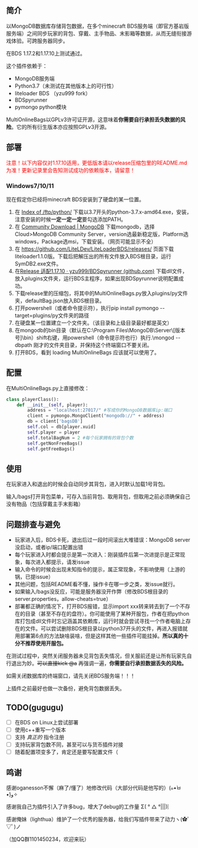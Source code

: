 ## 简介

以MongoDB数据库存储背包数据，在多个minecraft BDS服务端（即官方基岩版服务端）之间同步玩家的背包、穿戴、主手物品、末影箱等数据，从而无缝衔接游戏体验。可跨服务器同步。

在BDS 1.17.2和1.17.10上测试通过。

这个插件依赖于：

- MongoDB服务端
- Python3.7（未测试在其他版本上的可行性）
- liteloader BDS （yzu999 fork）
- BDSpyrunner
- pymongo python模块

MultiOnlineBags以GPLv3许可证开源，这意味着**你需要自行承担丢失数据的风险**。它的所有衍生版本亦应按照GPLv3开源。

## 部署

<font color=Red>注意！以下内容仅对1.17.10适用，更低版本请以release压缩包里的README.md为准！更新记录里会告知测试成功的依赖版本，请留意！</font>

### Windows7/10/11

现在假定你已经将minecraft BDS安装到了硬盘的某一位置。

1. 在 [Index of /ftp/python/](https://www.python.org/ftp/python/) 下载以3.7开头的python-3.7.x-amd64.exe，安装，注意安装的时候**一定一定一定**要勾选添加PATH。
2. 在 [Community Download | MongoDB](https://www.mongodb.com/try/download/community) 下载mongodb，选择Cloud>MongoDB Community Server，version选最新稳定版，Platform选windows，Package选msi，下载安装。（网页可能显示不全）
3. 在 https://github.com/LiteLDev/LiteLoaderBDS/releases/ 页面下载liteloader1.1.0版。下载后把解压出的所有文件放入BDS根目录，运行SymDB2.exe文件。
4. 在[Release 适配1.17.10 · yzu999/BDSpyrunner (github.com)](https://github.com/yzu999/BDSpyrunner/releases/tag/1.6.0) 下载dll文件，放入plugins文件夹，运行BDS主程序，如果出现BDSpyrunner说明配置成功。
6. 下载release里的压缩包，将其中的MultiOnlineBags.py放入plugins/py文件夹，defaultBag.json放入BDS根目录。
7. 打开powershell（或者命令提示符），执行pip install pymongo --target=plugins/py文件夹的路径
8. 在硬盘某一位置建立一个文件夹。（该目录和上级目录最好都是英文）
9. 在mongodb的bin目录（默认在C:\Program Files\MongoDB\Server\\[版本号]\bin）shift右键，用powershell（命令提示符也行）执行.\mongod --dbpath 刚才的文件夹目录，并保持这个终端窗口不要关闭。
10. 打开BDS，看到 loading MultiOnlineBags 应该就可以使用了。

## 配置

在MultiOnlineBags.py上直接修改：

```python
class playerClass(): 
    def __init__(self, player):
        address = "localhost:27017/" #写成你的MongoDB数据库ip:端口
        client = pymongo.MongoClient("mongodb://" + address)
        db = client['bagsDB']
        self.col = db[player.xuid]
        self.player = player
        self.totalBagNum = 2 #每个玩家拥有的背包个数
        self.getNonFreeBags()
        self.getFreeBags()
```

## 使用

在玩家进入和退出的时候会自动同步其背包，进入时默认加载1号背包。

输入/bags打开背包菜单，可存入当前背包、取用背包，但取用之前必须确保自己没有物品（包括穿戴主手末影箱）

## 问题排查与避免

- 玩家进入后，BDS卡死，退出后过一段时间滚出大堆错误：MongoDB server没启动，或者ip/端口配置出错
- 每个玩家进入时都会提示是第一次进入：刚装插件后第一次进提示是正常现象，每次进入都提示，请发issue
- 输入命令的时候会出现未知指令的提示，属正常现象，不影响使用（上游的锅，已提issue）
- 其他问题，包括README看不懂，操作卡在哪一步之类，发issue就行。
- 如果输入/bags没反应，可能是服务器没开作弊（修改BDS根目录的server.properties，allow-cheats=true）
- 部署都正确的情况下，打开BDS报错，显示import xxx转来转去到了一个不存在的目录（甚至不存在的盘符）。你可能使用了某种开服包，作者在把python库打包成dll文件时忘记涵盖其依赖库，运行时就会尝试寻找一个作者电脑上存在的文件。可以尝试删除BDS根目录以python37开头的文件，再进入报错就用部署第6点的方法缺啥装啥，但是这样其他一些插件可能挂掉。**所以真的十分不推荐使用开服包。**

在测试过程中，突然关闭服务器未见背包丢失情况，但关服前还是让所有玩家先自行退出为妙。~~可以直接kick @a~~  再强调一遍，**你需要自行承担数据丢失的风险。**

如需关闭数据库的终端窗口，请先关闭BDS服务端！！！

上插件之前最好也做一次备份，避免背包数据丢失。

## TODO(gugugu)

- [ ] 在BDS on Linux上尝试部署
- [ ] 使用c++重写一个版本
- [ ] 支持 *真正的* 指令注册
- [ ] 支持玩家背包数不同，甚至可以与货币插件对接
- [ ] 随着配置项变多了，肯定还是要写配置文件（

## 鸣谢

感谢oganesson不懈（麻了/懂了）地修改代码（大部分代码是他写的）(๑•̀ㅂ•́)و✧

感谢我自己为插件引入了许多bug，增大了debug的工作量 Σ( ° △ °|||)︴

感谢俺妹（lighthua）维护了一个优秀的服务器，给我们写插件带来了动力ヽ(✿ﾟ▽ﾟ)ノ

（加QQ群1101450234，欢迎来玩）

